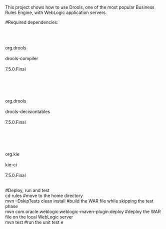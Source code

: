 This project shows how to use Drools, one of the most popular Business Rules Engine, with WebLogic application servers.

#Required dependencies:

<br/><dependency>  
<br/>  <groupId>org.drools</groupId>  
<br/>  <artifactId>drools-compiler</artifactId>  
<br/>  <version>7.5.0.Final</version>  
<br/></dependency>  
<br/><dependency>  
<br/>  <groupId>org.drools</groupId>  
<br/>  <artifactId>drools-decisiontables</artifactId>  
<br/>  <version>7.5.0.Final</version>  
<br/></dependency>  
<br/><dependency>  
<br/>  <groupId>org.kie</groupId>  
<br/>  <artifactId>kie-ci</artifactId>  
<br/>  <version>7.5.0.Final</version>  
<br/></dependency>  

#Deploy, run and test  
cd rules                                             #move to the home directory  
mvn –DskipTests clean install                        #build the WAR file while skipping the test phase  
mvn com.oracle.weblogic:weblogic-maven-plugin:deploy #deploy the WAR file on the local WebLogic server  
mvn test                                             #run the unit test  e
